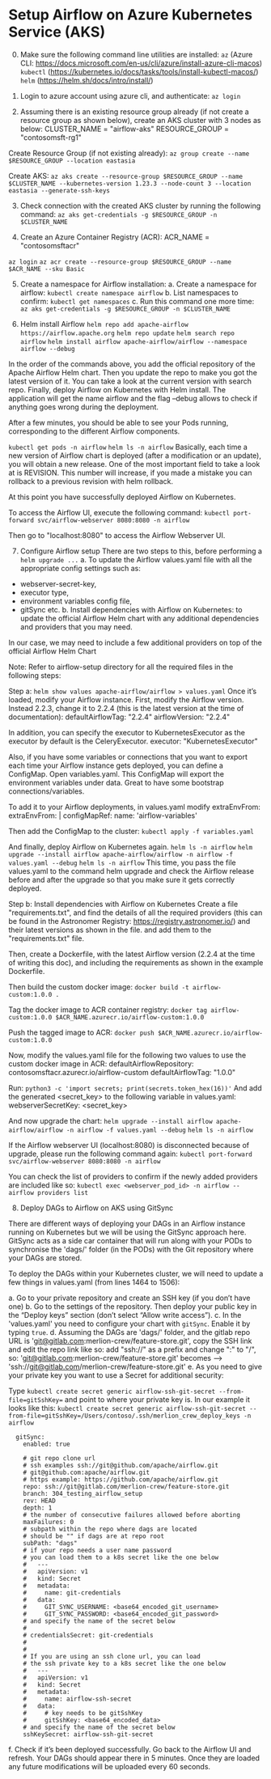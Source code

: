 # Setup Airflow on Azure Kubernetes Service (AKS)

0. Make sure the following command line utilities are installed:
`az` (Azure CLI: https://docs.microsoft.com/en-us/cli/azure/install-azure-cli-macos)
`kubectl` (https://kubernetes.io/docs/tasks/tools/install-kubectl-macos/)
`helm` (https://helm.sh/docs/intro/install/)

1. Login to azure account using azure cli, and authenticate:
`az login`

2. Assuming there is an existing resource group already (if not create a resource group as shown below), create an AKS cluster with 3 nodes as below:
CLUSTER_NAME = "airflow-aks"
RESOURCE_GROUP = "contosomsft-rg1"

Create Resource Group (if not existing already): `az group create --name $RESOURCE_GROUP --location eastasia`

Create AKS: `az aks create --resource-group $RESOURCE_GROUP --name $CLUSTER_NAME --kubernetes-version 1.23.3 --node-count 3 --location eastasia --generate-ssh-keys`

3. Check connection with the created AKS cluster by running the following command:
`az aks get-credentials -g $RESOURCE_GROUP -n $CLUSTER_NAME`

4. Create an Azure Container Registry (ACR):
ACR_NAME = "contosomsftacr"

`az login`
`az acr create --resource-group $RESOURCE_GROUP --name $ACR_NAME --sku Basic`

5. Create a namespace for Airflow installation:
a. Create a namespace for airflow: `kubectl create namespace airflow`
b. List namespaces to confirm: `kubectl get namespaces`
c. Run this command one more time: `az aks get-credentials -g $RESOURCE_GROUP -n $CLUSTER_NAME`

6. Helm install Airflow
`helm repo add apache-airflow https://airflow.apache.org`
`helm repo update`
`helm search repo airflow`
`helm install airflow apache-airflow/airflow --namespace airflow --debug`

In the order of the commands above, you add the official repository of the Apache Airflow Helm chart. Then you update the repo to make you got the latest version of it. You can take a look at the current version with search repo. Finally, deploy Airflow on Kubernetes with Helm install. The application will get the name airflow and the flag –debug allows to check if anything goes wrong during the deployment.

After a few minutes, you should be able to see your Pods running, corresponding to the different Airflow components.

`kubectl get pods -n airflow`
`helm ls -n airflow`
Basically, each time a new version of Airflow chart is deployed (after a modification or an update), you will obtain a new release. One of the most important field to take a look at is REVISION. This number will increase, if you made a mistake you can rollback to a previous revision with helm rollback.

At this point you have successfully deployed Airflow on Kubernetes.

To access the Airflow UI, execute the following command:
`kubectl port-forward svc/airflow-webserver 8080:8080 -n airflow`

Then go to "localhost:8080" to access the Airflow Webserver UI.

7. Configure Airflow setup
There are two steps to this, before performing a `helm upgrade ...`
a. To update the Airflow values.yaml file with all the appropriate config settings such as:
- webserver-secret-key,
- executor type,
- environment variables config file,
- gitSync etc.
b. Install dependencies with Airflow on Kubernetes: to update the official Airflow Helm chart with any additional dependencies and providers that you may need.

In our case, we may need to include a few additional providers on top of the official Airflow Helm Chart

Note: Refer to airflow-setup directory for all the required files in the following steps:

Step a:
`helm show values apache-airflow/airflow > values.yaml`
Once it’s loaded, modify your Airflow instance. First, modify the Airflow version. Instead 2.2.3, change it to 2.2.4 (this is the latest version at the time of documentation):
defaultAirflowTag: "2.2.4"
airflowVersion: "2.2.4"

In addition, you can specify the executor to KubernetesExecutor as the executor by default is the CeleryExecutor.
executor: "KubernetesExecutor"

Also, if you have some variables or connections that you want to export each time your Airflow instance gets deployed, you can define a ConfigMap. Open variables.yaml. This ConfigMap will export the environment variables under data. Great to have some bootstrap connections/variables.

To add it to your Airflow deployments, in values.yaml modify extraEnvFrom:
extraEnvFrom: |
configMapRef:
name: 'airflow-variables'

Then add the ConfigMap to the cluster:
`kubectl apply -f variables.yaml`

And finally, deploy Airflow on Kubernetes again.
`helm ls -n airflow`
`helm upgrade --install airflow apache-airflow/airflow -n airflow -f values.yaml --debug`
`helm ls -n airflow`
This time, you pass the file values.yaml to the command helm upgrade and check the Airflow release before and after the upgrade so that you make sure it gets correctly deployed.


Step b: Install dependencies with Airflow on Kubernetes
Create a file "requirements.txt", and find the details of all the required providers (this can be found in the Astronomer Registry: https://registry.astronomer.io/) and their latest versions as shown in the file.
 and add them to the "requirements.txt" file.

Then, create a Dockerfile, with the latest Airflow version (2.2.4 at the time of writing this doc), and including the requirements as shown in the example Dockerfile.

Then build the custom docker image:
`docker build -t airflow-custom:1.0.0 .`

Tag the docker image to ACR container registry:
`docker tag airflow-custom:1.0.0 $ACR_NAME.azurecr.io/airflow-custom:1.0.0`

Push the tagged image to ACR:
`docker push $ACR_NAME.azurecr.io/airflow-custom:1.0.0`

Now, modify the values.yaml file for the following two values to use the custom docker image in ACR:
defaultAirflowRepository: contosomsftacr.azurecr.io/airflow-custom
defaultAirflowTag: "1.0.0"

Run: `python3 -c 'import secrets; print(secrets.token_hex(16))'`
And add the generated <secret_key> to the following variable in values.yaml:
webserverSecretKey: <secret_key>

And now upgrade the chart:
`helm upgrade --install airflow apache-airflow/airflow -n airflow -f values.yaml --debug`
`helm ls -n airflow`

If the Airflow webserver UI (localhost:8080) is disconnected because of upgrade, please run the following command again:
`kubectl port-forward svc/airflow-webserver 8080:8080 -n airflow`

You can check the list of providers to confirm if the newly added providers are included like so:
`kubectl exec <webserver_pod_id> -n airflow -- airflow providers list`

8. Deploy DAGs to Airflow on AKS using GitSync

There are different ways of deploying your DAGs in an Airflow instance running on Kubernetes but we will be using the GitSync approach here. GitSync acts as a side car container that will run along with your PODs to synchronise the 'dags/' folder (in the PODs) with the Git repository where your DAGs are stored.

To deploy the DAGs within your Kubernetes cluster, we will need to update a few things in values.yaml (from lines 1464 to 1506):

a. Go to your private repository and create an SSH key (if you don’t have one)
b. Go to the settings of the repository. Then deploy your public key in the “Deploy keys” section (don’t select “Allow write access”).
c. In the 'values.yaml' you need to configure your chart with `gitSync`. Enable it by typing `true`.
d. Assuming the DAGs are 'dags/' folder, and the gitlab repo URL is 'git@gitlab.com:merlion-crew/feature-store.git', copy the SSH link and edit the repo link like so: add "ssh://" as a prefix and change ":" to "/", so:
'git@gitlab.com:merlion-crew/feature-store.git' becomes --> 'ssh://git@gitlab.com/merlion-crew/feature-store.git'
e. As you need to give your private key you want to use a Secret for additional security:

Type `kubectl create secret generic airflow-ssh-git-secret --from-file=gitSshKey=` and point to where your private key is.
In our example it looks like this:
`kubectl create secret generic airflow-ssh-git-secret --from-file=gitSshKey=/Users/contoso/.ssh/merlion_crew_deploy_keys -n airflow`


```
  gitSync:
    enabled: true

    # git repo clone url
    # ssh examples ssh://git@github.com/apache/airflow.git
    # git@github.com:apache/airflow.git
    # https example: https://github.com/apache/airflow.git
    repo: ssh://git@gitlab.com/merlion-crew/feature-store.git
    branch: 304_testing_airflow_setup
    rev: HEAD
    depth: 1
    # the number of consecutive failures allowed before aborting
    maxFailures: 0
    # subpath within the repo where dags are located
    # should be "" if dags are at repo root
    subPath: "dags"
    # if your repo needs a user name password
    # you can load them to a k8s secret like the one below
    #   ---
    #   apiVersion: v1
    #   kind: Secret
    #   metadata:
    #     name: git-credentials
    #   data:
    #     GIT_SYNC_USERNAME: <base64_encoded_git_username>
    #     GIT_SYNC_PASSWORD: <base64_encoded_git_password>
    # and specify the name of the secret below
    #
    # credentialsSecret: git-credentials
    #
    #
    # If you are using an ssh clone url, you can load
    # the ssh private key to a k8s secret like the one below
    #   ---
    #   apiVersion: v1
    #   kind: Secret
    #   metadata:
    #     name: airflow-ssh-secret
    #   data:
    #     # key needs to be gitSshKey
    #     gitSshKey: <base64_encoded_data>
    # and specify the name of the secret below
    sshKeySecret: airflow-ssh-git-secret
```

f. Check if it’s been deployed successfully. Go back to the Airflow UI and refresh. Your DAGs should appear there in 5 minutes. Once they are loaded any future modifications will be uploaded every 60 seconds.